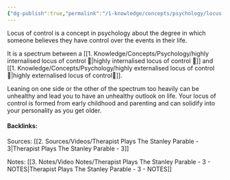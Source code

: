 ```yaml
---
{"dg-publish":true,"permalink":"/1-knowledge/concepts/psychology/locus-of-control/","tags":["psychology"]}
---
```


Locus of control is a concept in psychology about the degree in which someone believes they have control over the events in their life. 

It is a spectrum between a [[1. Knowledge/Concepts/Psychology/highly internalised locus of control 🌱\|highly internalised locus of control 🌱]] and [[1. Knowledge/Concepts/Psychology/highly externalised locus of control🌱\|highly externalised locus of control🌱]]. 

Leaning on one side or the other of the spectrum too heavily can be unhealthy and lead you to have an unhealthy outlook on life.
Your locus of control is formed from early childhood and parenting and can solidify into your personality as you get older. 





#### Backlinks:
Sources: 
[[2. Sources/Videos/Therapist Plays The Stanley Parable - 3\|Therapist Plays The Stanley Parable - 3]]

Notes: [[3. Notes/Video Notes/Therapist Plays The Stanley Parable - 3 - NOTES\|Therapist Plays The Stanley Parable - 3 - NOTES]]